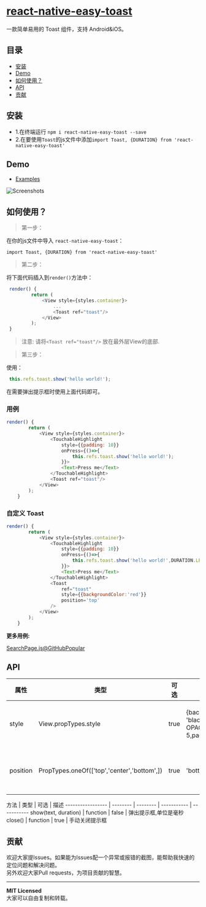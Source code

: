 # [react-native-easy-toast](https://github.com/crazycodeboy/react-native-easy-toast/)
一款简单易用的 Toast 组件，支持 Android&iOS。

## 目录

- [安装](#安装)
- [Demo](#demo)
- [如何使用？](#如何使用？)
- [API](#api)
- [贡献](#contribution)

## 安装

* 1.在终端运行 `npm i react-native-easy-toast --save`
* 2.在要使用`Toast`的js文件中添加`import Toast, {DURATION} from 'react-native-easy-toast'`    

## Demo  
* [Examples](https://github.com/crazycodeboy/react-native-easy-toast/tree/master/examples)

![Screenshots](https://raw.githubusercontent.com/crazycodeboy/react-native-easy-toast/master/examples/Screenshots/react-native-easy-toast-screenshots.gif)

## 如何使用？  

>第一步：

在你的js文件中导入 `react-native-easy-toast`：     

`import Toast, {DURATION} from 'react-native-easy-toast'`  

>第二步：   

将下面代码插入到`render()`方法中：   


```javascript
 render() {
         return (
             <View style={styles.container}>
                 ...
                 <Toast ref="toast"/>
             </View>
         );
 }
```

>注意: 请将`<Toast ref="toast"/>` 放在最外层View的底部.

>第三步：

使用：  

```javascript
 this.refs.toast.show('hello world!');
```

在需要弹出提示框时使用上面代码即可。



### 用例  

```javascript
render() {
        return (
            <View style={styles.container}>
                <TouchableHighlight
                    style={{padding: 10}}
                    onPress={()=>{
                        this.refs.toast.show('hello world!');
                    }}>
                    <Text>Press me</Text>
                </TouchableHighlight>
                <Toast ref="toast"/>
            </View>
        );
    }
```

### 自定义 Toast   

```javascript
render() {
        return (
            <View style={styles.container}>
                <TouchableHighlight
                    style={{padding: 10}}
                    onPress={()=>{
                        this.refs.toast.show('hello world!',DURATION.LENGTH_LONG);
                    }}>
                    <Text>Press me</Text>
                </TouchableHighlight>
                <Toast
                    ref="toast"
                    style={{backgroundColor:'red'}}
                    position='top'
                />
            </View>
        );
    }
```

**更多用例:**    

[SearchPage.js@GitHubPopular](https://github.com/crazycodeboy/GitHubPopular/blob/develop/js/page/SearchPage.js)



## API


属性              | 类型     | 可选 | 默认值     | 描述
----------------- | -------- | -------- | ----------- | -----------
style  | View.propTypes.style  | true | {backgroundColor: 'black',opacity: OPACITY,borderRadius: 5,padding: 10,}  |   自定义Toast的样式
position |  PropTypes.oneOf(['top','center','bottom',]) |true | 'bottom'  | 自定义Toast的位置



方法            | 类型     | 可选 | 描述
----------------- | -------- | -------- | ----------- | -----------
show(text, duration)   | function | false | 弹出提示框,单位是毫秒
close() |  function  | true  |  手动关闭提示框    


## 贡献

欢迎大家提Issues。如果能为Issues配一个异常或报错的截图，能帮助我快速的定位问题和解决问题。  
另外欢迎大家Pull requests，为项目贡献的智慧。

---

**MIT Licensed**    
大家可以自由复制和转载。  
